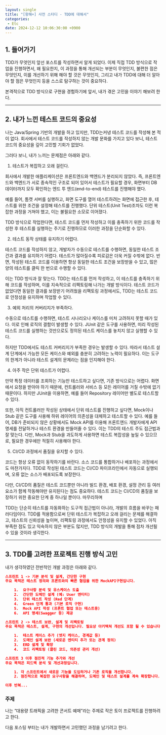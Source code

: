```yaml
---
layout: single
title: "[항해+] 사전 스터디 - TDD에 대해서"
categories: 
 - Etc
date: 2024-12-12 10:06:30:00 +0900
---
```


## 1. 들어가기

TDD가 무엇인지 앞선 포스트를 작성하면서 알게 되었다. 이제 직접 TDD 방식으로 작업을 진행하면서, 왜 필요한지, 이 과정을 통해 개선되는 부분이 무엇인지, 불편한 점은 무엇인지, 이를 개선하기 위해 해야 할 것은 무엇인지, 그리고 내가 TDD에 대해 더 알아야 할 점은 무엇인지 등을 스스로 탐구하는 것이 중요하다.

본격적으로 TDD 방식으로 구현을 경험하기에 앞서, 내가 겪은 고민을 이야기 해보려 한다.

---

## 2. 내가 느낀 테스트 코드의 중요성

나는 Java/Spring 기반의 개발을 하고 있지만, TDD는커녕 테스트 코드를 작성해 본 적이 없다. 회사에서 테스트 코드를 작성하지 않는 개발 문화를 가지고 있다 보니, 테스트 코드의 중요성을 깊이 고민할 기회가 없었다.

그러다 보니, 내가 느끼는 문제점은 아래와 같다.

1. 테스트가 복잡하고 오래 걸린다.

회사에서 개발한 애플리케이션은 프론트엔드와 백엔드가 분리되지 않았다. 즉, 프론트엔드와 백엔드가 서로 종속적인 구조로 되어 있어서 테스트가 필요할 경우, 화면부터 DB 데이터까지 모두 확인하는 엔드 투 엔드(end-to-end) 테스트를 진행해야 했다.

예를 들어, 톰캣 서버를 실행하고, 화면 도구를 열어 테스트하려는 화면에 접근한 후, 테스트를 위한 조건을 설정해 테스트를 진행했다. 단위 테스트(Unit Test)조차도 이런 복잡한 과정을 거쳐야 했고, 이는 불필요한 소모로 이어졌다.

TDD 방식으로 작업한다면, 테스트 코드를 먼저 작성하고 이를 충족하기 위한 코드를 작성한 후 테스트를 실행하는 주기로 진행하므로 이러한 과정을 단순화할 수 있다.

2. 테스트 동작 상태를 유지하기 어렵다.

테스트 코드를 작성하지 않고, 개발자가 수동으로 테스트를 수행하면, 동일한 테스트 조건과 결과를 유지하기 어렵다. 테스트가 많아질수록 피로감은 더욱 커질 수밖에 없다. 반면, 작성된 테스트 코드를 이용하면 항상 동일한 테스트 조건을 보장받을 수 있고, 많은 양의 테스트를 클릭 한 번으로 수행할 수 있다.

이는 TDD 방식과 잘 맞는다. TDD는 테스트를 먼저 작성하고, 이 테스트를 충족하기 위해 코드를 작성하며, 이를 지속적으로 리팩토링해 나가는 개발 방식이다. 테스트 코드가 없었다면 동일한 결과를 보장받기 어려웠을 리팩토링 과정에서도, TDD는 테스트 코드로 안정성을 유지하며 작업할 수 있다.

3. 예외 처리의 커버리지가 부족하다.

수동으로 테스트를 수행하면, 테스트 시나리오나 케이스를 미처 고려하지 못할 때가 있다. 이로 인해 로직의 결함이 발생할 수 있다. JUnit 같은 도구를 사용하면, 미리 작성된 테스트 코드를 실행하는 것만으로도 정의된 테스트 케이스를 놓치지 않고 실행할 수 있다.

하지만 TDD에서도 테스트 커버리지가 부족한 경우는 발생할 수 있다. 따라서 테스트 설계 단계에서 가능한 모든 케이스와 예외를 충분히 고려하는 노력이 필요하다. 이는 도구의 한계가 아니라 테스트 설계의 문제라는 점을 인지해야 한다.

4. 아주 작은 단위 테스트가 어렵다.

만약 특정 데이터를 조회하는 기능만 테스트하고 싶다면, 기존 방식으로는 어렵다. 화면에서 요청을 받아야 하기 때문에, 컨트롤러와 서비스 등 모든 레이어를 거칠 수밖에 없기 때문이다. 하지만 JUnit을 이용하면, 예를 들어 Repository 레이어만 별도로 테스트할 수 있다.

또한, 아직 컨트롤러만 작성된 상태에서 단위 테스트를 진행하고 싶다면, Mock이나 Stub 같은 도구를 사용해 하위 레이어의 의존성을 대체하고 테스트할 수 있다. 예를 들어, DB가 준비되지 않은 상황에서도 Mock API를 이용해 프론트엔드 개발자에게 API 명세를 전달하거나 테스트 환경을 만들어줄 수 있다. 이는 TDD의 테스트 주도 접근법과 잘 맞는다. 다만, Mock과 Stub을 과도하게 사용하면 테스트 복잡성을 높일 수 있으므로, 필요한 경우에만 적절히 사용해야 한다.

5. CI/CD 과정에서 품질을 유지할 수 있다.

코드는 항상 오류 없이 동작하기를 바란다. 소스 코드를 통합하거나 배포하는 과정에서도 마찬가지다. TDD로 작성된 테스트 코드는 CI/CD 파이프라인에서 자동으로 실행되며, 오류 없는 소스가 배포되도록 보장한다.

다만, CI/CD의 품질은 테스트 코드뿐만 아니라 빌드 환경, 배포 환경, 설정 관리 등 여러 요소가 함께 작동해야만 유지된다는 점도 중요하다. 테스트 코드는 CI/CD의 품질을 보장하기 위한 중요한 단계 중 하나일 뿐이다.
마무리하며

TDD는 단순히 테스트를 자동화하는 도구적 접근법이 아니라, 개발의 흐름을 바꾸는 패러다임이다. TDD를 적용함으로써 단위 테스트가 복잡하고 오래 걸리는 문제를 해결하고, 테스트의 신뢰성을 높이며, 리팩토링 과정에서도 안정성을 유지할 수 있었다. 아직 부족한 점도 있고 익숙하지 않은 부분도 많지만, TDD 방식의 개발을 통해 점차 개선될 수 있을 것이라 생각한다.

---

## 3. TDD를 고려한 프로젝트 진행 방식 고민

내가 생각하였던 전반적인 개발 과정은 아래와 같다.

```json
스프린트 1 -> 기본 분석 및 설계, 간단한 구현
주요 목적은 테스트 정의와 프론트와의 빠른 협업을 위한 MockAPI구현입니다.

	1.	요구사항 분석 및 유스케이스 도출
	2.	간단한 도메인 설계 (예: User 엔티티)
	3.	단위 테스트 작성 (Red 단계)
	4.	Green 단계 통과 (기본 로직 구현)
	5.	Mock API 작성 (프론트 협업 또는 테스트용)
	6.	API 명세(Swagger 등) 제공

스프린트 2 -> 테스트 보완, 설계 및 리팩토링
주요 목적은 테스트, 설계, 구현의 개선입니다. 필요상 아키텍쳐 개선도 포함 될 수 있습니다.

	1.	테스트 케이스 추가 (엣지 케이스, 경계값 등)
	2.	도메인 설계 보완 (새로운 엔티티 추가 또는 관계 정의)
	3.	ERD 설계 및 확장
	4.	코드 리팩토링 (클린 코드, 의존성 관리 개선)

스프린트 3 이후 점진적 기능 추가와 개선
주요 목적은 피드백 분석 및 개선과정입니다.

	1. 각 스프린트에서 새로운 기능을 도입하거나 기존 로직을 개선합니다.
	2. 점진적으로 복잡한 요구사항을 해결하며, 도메인 및 테스트 설계를 계속 확장합니다.

이후 반복...
```

### 주제

나는 “대용량 트래픽을 고려한 콘서트 예매”라는 주제로 작은 토이 프로젝트를 진행하려고 한다. 

다음 포스팅 부터는 내가 개발하면서 고민했던 과정을 남기려고 한다.

